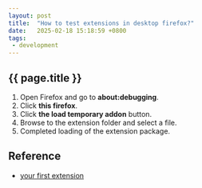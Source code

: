 ```yaml
---
layout: post
title:  "How to test extensions in desktop firefox?"
date:   2025-02-18 15:18:59 +0800
tags: 
 - development
---
```

## {{ page.title }}

1. Open Firefox and go to **about:debugging**.
2. Click **this firefox**.
3. Click **the load temporary addon** button.
4. Browse to the extension folder and select a file.
5. Completed loading of the extension package.

## Reference

- [your first extension](https://developer.mozilla.org/en-US/docs/Mozilla/Add-ons/WebExtensions/Your_first_WebExtension)
